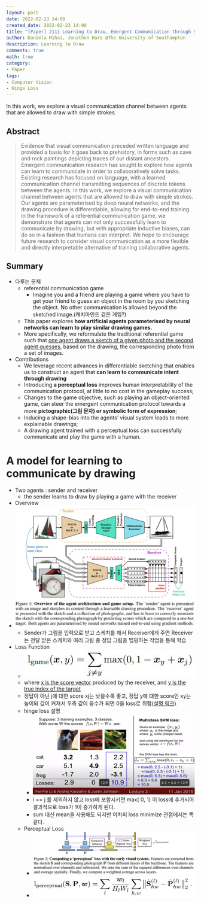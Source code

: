 ```yaml
---
layout: post
date: 2022-02-23 14:00
created_date: 2022-02-23 14:00
title: "[Paper] 2111 Learning to Draw, Emergent Communication through Sketching(NeurIPS 2021)"
author: Daniela Mihai, Jonathon Hare @The University of Southampton
description: Learning to Draw
comments: true
math: true
category: 
- Paper
tags:
- Computer Vision
- Hinge Loss
---
```


In this work, we explore a visual communication channel between agents that are allowed to draw with simple strokes.
<!--more-->

## Abstract
> Evidence that visual communication preceded written language and provided a basis for it goes back to prehistory, in forms such as cave and rock paintings depicting traces of our distant ancestors. Emergent communication research has sought to explore how agents can learn to communicate in order to collaboratively solve tasks. Existing research has focused on language, with a learned communication channel transmitting sequences of discrete tokens between the agents. In this work, we explore a visual communication channel between agents that are allowed to draw with simple strokes. Our agents are parameterised by deep neural networks, and the drawing procedure is differentiable, allowing for end-to-end training. In the framework of a referential communication game, we demonstrate that agents can not only successfully learn to communicate by drawing, but with appropriate inductive biases, can do so in a fashion that humans can interpret. We hope to encourage future research to consider visual communication as a more flexible and directly interpretable alternative of training collaborative agents.

## Summary
- 다루는 문제
  - referential communication game
    - Imagine you and a friend are playing a game where you have to get your friend to guess an object in the room by you sketching the object. No other communication is allowed beyond the sketched image.(캐치마인드 같은 게임?)
  - This paper explores **how artificial agents parameterised by neural networks can learn to play similar drawing games.**
  - More specifically, we reformulate the traditional referential game such that <u>one agent draws a sketch of a given photo and the second agent guesses</u>, based on the drawing, the corresponding photo from a set of images.
- Contributions
  - We leverage recent advances in differentiable sketching that enables us to construct an agent that **can learn to communicate intent through drawing**
  - Introducing **a perceptual loss** improves human interpretability of the communication protocol, at little to no cost in the gameplay success;
  - Changes to the game objective, such as playing an object-oriented game, can steer the emergent communication protocol towards a more **pictographic(그림 문자) or symbolic form of expression**;
  - Inducing a shape-bias into the agents’ visual system leads to more explainable drawings;
  - A drawing agent trained with a perceptual loss can successfully communicate and play the game with a human.

# A model for learning to communicate by drawing
- Two agents : sender and receiver
  - the sender learns to draw by playing a game with the receiver
- Overview
- <span class='centered'>![overview2](/assets/img/learning_to_draw/overview2.jpg)</span>
  - Sender가 그림을 입력으로 받고 스케치를 해서 Receiver에게 주면 Receiver는 전달 받은 스케치와 여러 그림 중 정답 그림을 맵핑하는 작업을 통해 학습
- Loss Function
  - <span>![loss](/assets/img/learning_to_draw/loss.JPG)</span>
  - where <u>x is the score vector</u> produced by the receiver, and <u>y is the true index of the target</u>
  - 정답이 아닌 j에 대한 score xj는 낮을수록 좋고, 정답 y에 대한 score인 xy는 높이되 값이 커져서 우측 값이 음수가 되면 0을 loss로 취함<a class="color_a" href="https://www.youtube.com/watch?v=KT4iD6yiqwo&list=PL1Kb3QTCLIVtyOuMgyVgT-OeW0PYXl3j5&index=2">(설명 링크)</a>
  - hinge loss 설명
    - <span>![hinge](/assets/img/learning_to_draw/hinge.JPG)</span>
    - i == j 를 제외하지 않고 loss에 포함시키면 max( 0, 1) 이 loss에 추가되어 결과적으로 loss가 1이 증가하게 된다.
    - sum 대신 mean을 사용해도 되지만 어차피 loss minimize 관점에서는 똑같다.
  - Perceptual Loss
    - <span>![loss2](/assets/img/learning_to_draw/loss2.JPG)</span>
    - <span>![loss3](/assets/img/learning_to_draw/loss3.JPG)</span>